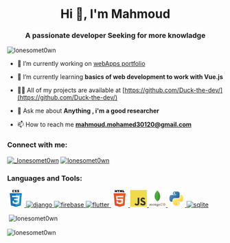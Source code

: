 <h1 align="center">Hi 👋, I'm Mahmoud</h1>
<h3 align="center">A passionate developer Seeking for more knowladge</h3>

<p align="left"> <img src="https://komarev.com/ghpvc/?username=lonesomet0wn&label=Profile%20views&color=0e75b6&style=flat" alt="lonesomet0wn" /> </p>

- 🔭 I’m currently working on [webApps portfolio](https://github.com/Duck-the-dev/webApps-portfolio)

- 🌱 I’m currently learning **basics of web development to work with Vue.js**

- 👨‍💻 All of my projects are available at [https://github.com/Duck-the-dev/](https://github.com/Duck-the-dev/)

- 💬 Ask me about **Anything , i'm a good researcher**

- 📫 How to reach me **mahmoud.mohamed30120@gmail.com**

<h3 align="left">Connect with me:</h3>
<p align="left">
<a href="https://twitter.com/_lonesomet0wn" target="blank"><img align="center" src="https://raw.githubusercontent.com/rahuldkjain/github-profile-readme-generator/master/src/images/icons/Social/twitter.svg" alt="_lonesomet0wn" height="30" width="40" /></a>
<a href="https://instagram.com/lonesomet0wn" target="blank"><img align="center" src="https://raw.githubusercontent.com/rahuldkjain/github-profile-readme-generator/master/src/images/icons/Social/instagram.svg" alt="lonesomet0wn" height="30" width="40" /></a>
</p>

<h3 align="left">Languages and Tools:</h3>
<p align="left"> <a href="https://www.w3schools.com/css/" target="_blank" rel="noreferrer"> <img src="https://raw.githubusercontent.com/devicons/devicon/master/icons/css3/css3-original-wordmark.svg" alt="css3" width="40" height="40"/> </a> <a href="https://www.djangoproject.com/" target="_blank" rel="noreferrer"> <img src="https://static.djangoproject.com/img/logos/django-logo-negative.svg" alt="django" width="40" height="40"/> </a>  <a href="https://firebase.google.com/" target="_blank" rel="noreferrer"> <img src="https://www.vectorlogo.zone/logos/firebase/firebase-icon.svg" alt="firebase" width="40" height="40"/> </a> <a href="https://flutter.dev" target="_blank" rel="noreferrer"> <img src="https://www.vectorlogo.zone/logos/flutterio/flutterio-icon.svg" alt="flutter" width="40" height="40"/> </a> <a href="https://www.w3.org/html/" target="_blank" rel="noreferrer"> <img src="https://raw.githubusercontent.com/devicons/devicon/master/icons/html5/html5-original-wordmark.svg" alt="html5" width="40" height="40"/> </a> <a href="https://developer.mozilla.org/en-US/docs/Web/JavaScript" target="_blank" rel="noreferrer"> <img src="https://raw.githubusercontent.com/devicons/devicon/master/icons/javascript/javascript-original.svg" alt="javascript" width="40" height="40"/> </a> <a href="https://www.mongodb.com/" target="_blank" rel="noreferrer"> <img src="https://raw.githubusercontent.com/devicons/devicon/master/icons/mongodb/mongodb-original-wordmark.svg" alt="mongodb" width="40" height="40"/> </a>  <a href="https://www.python.org" target="_blank" rel="noreferrer"> <img src="https://raw.githubusercontent.com/devicons/devicon/master/icons/python/python-original.svg" alt="python" width="40" height="40"/> </a> <a href="https://www.sqlite.org/" target="_blank" rel="noreferrer"> <img src="https://www.vectorlogo.zone/logos/sqlite/sqlite-icon.svg" alt="sqlite" width="40" height="40"/> </a> </p>

<p>&nbsp;<img align="center" src="https://github-readme-stats.vercel.app/api?username=lonesomet0wn&show_icons=true&locale=en" alt="lonesomet0wn" /></p>

<p><img align="center" src="https://github-readme-streak-stats.herokuapp.com/?user=lonesomet0wn&" alt="lonesomet0wn" /></p>
